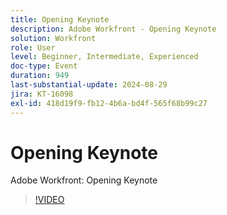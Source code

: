 ```yaml
---
title: Opening Keynote
description: Adobe Workfront - Opening Keynote
solution: Workfront
role: User
level: Beginner, Intermediate, Experienced
doc-type: Event
duration: 949
last-substantial-update: 2024-08-29
jira: KT-16098
exl-id: 418d19f9-fb12-4b6a-bd4f-565f68b99c27
---
```

# Opening Keynote

Adobe Workfront: Opening Keynote

>[!VIDEO](https://video.tv.adobe.com/v/3433193/?learn=on)
